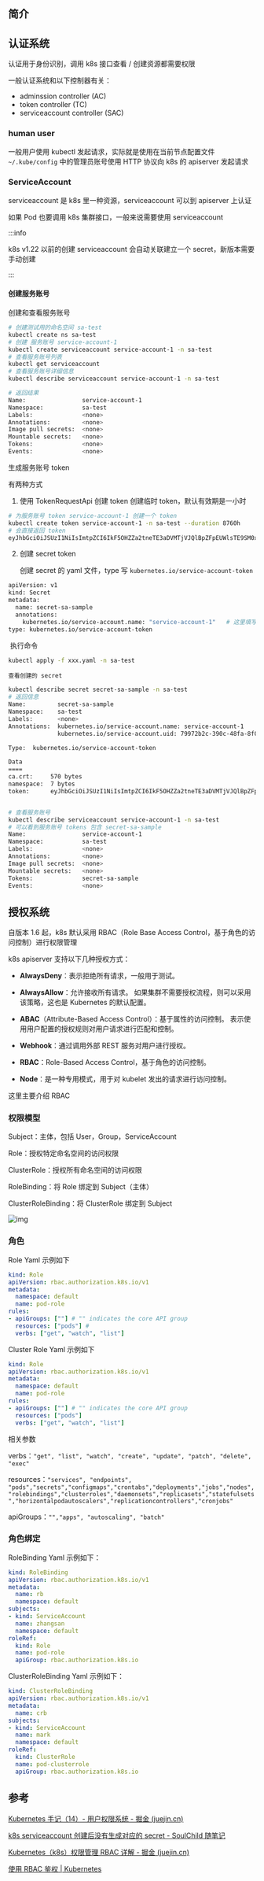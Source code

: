## 简介

## 认证系统

认证用于身份识别，调用 k8s 接口查看 / 创建资源都需要权限

一般认证系统和以下控制器有关：

- adminssion controller (AC)
- token controller (TC)
- serviceaccount controller (SAC)

### human user

一般用户使用 kubectl 发起请求，实际就是使用在当前节点配置文件 `~/.kube/config` 中的管理员账号使用 HTTP 协议向 k8s 的
apiserver 发起请求

### ServiceAccount

serviceaccount 是 k8s 里一种资源，serviceaccount 可以到 apiserver 上认证

如果 Pod 也要调用 k8s 集群接口，一般来说需要使用 serviceaccount

:::info

k8s v1.22 以前的创建 serviceaccount 会自动关联建立一个 secret，新版本需要手动创建

:::

#### 创建服务账号

创建和查看服务账号

```sh
# 创建测试用的命名空间 sa-test
kubectl create ns sa-test
# 创建 服务账号 service-account-1
kubectl create serviceaccount service-account-1 -n sa-test
# 查看服务账号列表
kubectl get serviceaccount
# 查看服务账号详细信息
kubectl describe serviceaccount service-account-1 -n sa-test

# 返回结果
Name:                service-account-1
Namespace:           sa-test
Labels:              <none>
Annotations:         <none>
Image pull secrets:  <none>
Mountable secrets:   <none>
Tokens:              <none>
Events:              <none>

```

生成服务账号 token

有两种方式

1. 使用 TokenRequestApi 创建 token 创建临时 token，默认有效期是一小时

```sh
# 为服务账号 token service-account-1 创建一个 token
kubectl create token service-account-1 -n sa-test --duration 8760h
# 会直接返回 token
eyJhbGciOiJSUzI1NiIsImtpZCI6IkF5OHZZa2tneTE3aDVMTjVJQlBpZFpEUWlsTE9SM0xJd2pncEFBZWY0Q0UifQ.eyJhdWQiOlsiaHR0cHM6Ly9rdWJlcm5ldGVzLmRlZmF1bHQuc3ZjLmNsdXN0ZXIubG9jYWwiLCJrM3MiXSwiZXhwIjoxNjkwMDIxNzI5LCJpYXQiOjE2OTAwMTgxMjksImlzcyI6Imh0dHBzOi8va3ViZXJuZXRlcy5kZWZhdWx0LnN2Yy5jbHVzdGVyLmxvY2FsIiwia3ViZXJuZXRlcy5pbyI6eyJuYW1lc3BhY2UiOiJzYS10ZXN0Iiwic2VydmljZWFjY291bnQiOnsibmFtZSI6InNlcnZpY2UtYWNjb3VudC0xIiwidWlkIjoiNzk5NzJiMmMtMzkwYy00OGZhLThmMGUtMDA5NWZmMzE0OTc1In19LCJuYmYiOjE2OTAwMTgxMjksInN1YiI6InN5c3RlbTpzZXJ2aWNlYWNjb3VudDpzYS10ZXN0OnNlcnZpY2UtYWNjb3VudC0xIn0.NwlCllDVt2qQFBTmc5oK8GKUpx7JtQOdk4MOa47iEeq3aJmdeA08K7qPYHSrUNmXPUCcCqwVjTYHbokByVa21uDTlDui925b3_1xmtYfPxcRZuyidPyfHvdCwAXH3uiZ6LhcZMPIIWGh3nhdL3xXVUDMLuhZOx7hgMx5lNu_EyX-rLV5rcaW6mnORr4FfEqbGco4YC2UNQ5RbaMsWr90LUc4FcMtJcmdeWD70Os_RjaHR84SXxh79oOUZRpxZVMHA75u3EK7tRSPE7w8dJDI1T4gXzHFeJIhRq083OTSnOVoXsucScCZYzb7riQAlqyWC_dA0NdLl_GzKBDTgGlrxw
```

2. 创建 secret token

   创建 secret 的 yaml 文件，type 写 `kubernetes.io/service-account-token`

```sh
apiVersion: v1
kind: Secret
metadata:
  name: secret-sa-sample
  annotations:
    kubernetes.io/service-account.name: "service-account-1"   # 这里填写 serviceAccountName
type: kubernetes.io/service-account-token
```

​ 执行命令

```sh
kubectl apply -f xxx.yaml -n sa-test
```

 	查看创建的 secret

```sh
kubectl describe secret secret-sa-sample -n sa-test
# 返回信息
Name:         secret-sa-sample
Namespace:    sa-test
Labels:       <none>
Annotations:  kubernetes.io/service-account.name: service-account-1
              kubernetes.io/service-account.uid: 79972b2c-390c-48fa-8f0e-0095ff314975

Type:  kubernetes.io/service-account-token

Data
====
ca.crt:     570 bytes
namespace:  7 bytes
token:      eyJhbGciOiJSUzI1NiIsImtpZCI6IkF5OHZZa2tneTE3aDVMTjVJQlBpZFpEUWlsTE9SM0xJd2pncEFBZWY0Q0UifQ.eyJpc3MiOiJrdWJlcm5ldGVzL3NlcnZpY2VhY2NvdW50Iiwia3ViZXJuZXRlcy5pby9zZXJ2aWNlYWNjb3VudC9uYW1lc3BhY2UiOiJzYS10ZXN0Iiwia3ViZXJuZXRlcy5pby9zZXJ2aWNlYWNjb3VudC9zZWNyZXQubmFtZSI6InNlY3JldC1zYS1zYW1wbGUiLCJrdWJlcm5ldGVzLmlvL3NlcnZpY2VhY2NvdW50L3NlcnZpY2UtYWNjb3VudC5uYW1lIjoic2VydmljZS1hY2NvdW50LTEiLCJrdWJlcm5ldGVzLmlvL3NlcnZpY2VhY2NvdW50L3NlcnZpY2UtYWNjb3VudC51aWQiOiI3OTk3MmIyYy0zOTBjLTQ4ZmEtOGYwZS0wMDk1ZmYzMTQ5NzUiLCJzdWIiOiJzeXN0ZW06c2VydmljZWFjY291bnQ6c2EtdGVzdDpzZXJ2aWNlLWFjY291bnQtMSJ9.gq6WfXAOHSMb7_Q4MH9mrrkGgp_YDdDFRiyiVxje03JxZQKOIr9PiYwWckwHAcc8_9ZwWPTObmmjNaedLctkKCo_v15MZFAJQZoQ8NKiHYnlKBXr03y-jCAXI2iPntruSbNJMX0QdUKuSMStOpXgC8m3vSVpZmHMoAaKEcPR7t3Gdt4Q3xfSX0ply-b7TzKMi39dO-RNXus7r_p7YAfE7syUFSOc7tMMsiMeTENgi9s7aq3E9MNw_J29YJGdG9MCfP0q6gqxbXzqIM3kCCXiPsYju805-hhHWHEGELRp0SCF8mRW2UCm9Ylg_qZf7dKraQZ177OfO29htlUjmjDZ9A


# 查看服务账号
kubectl describe serviceaccount service-account-1 -n sa-test
# 可以看到服务账号 tokens 包含 secret-sa-sample
Name:                service-account-1
Namespace:           sa-test
Labels:              <none>
Annotations:         <none>
Image pull secrets:  <none>
Mountable secrets:   <none>
Tokens:              secret-sa-sample
Events:              <none>
```

## 授权系统

自版本 1.6 起，k8s 默认采用 RBAC（Role Base Access Control，基于角色的访问控制）进行权限管理

k8s apiserver 支持以下几种授权方式：

+ **AlwaysDeny**：表示拒绝所有请求，一般用于测试。

+ **AlwaysAllow**：允许接收所有请求。 如果集群不需要授权流程，则可以采用该策略，这也是 Kubernetes 的默认配置。

+ **ABAC**（Attribute-Based Access Control）：基于属性的访问控制。 表示使用用户配置的授权规则对用户请求进行匹配和控制。

+ **Webhook**：通过调用外部 REST 服务对用户进行授权。

+ **RBAC**：Role-Based Access Control，基于角色的访问控制。

+ **Node**：是一种专用模式，用于对 kubelet 发出的请求进行访问控制。

这里主要介绍 RBAC

### 权限模型

Subject：主体，包括 User，Group，ServiceAccount

Role：授权特定命名空间的访问权限

ClusterRole：授权所有命名空间的访问权限

RoleBinding：将 Role 绑定到 Subject（主体）

ClusterRoleBinding：将 ClusterRole 绑定到 Subject

![img](./assets/23d5ec88321243e1b7546d6736736fd3tplv-k3u1fbpfcp-zoom-in-crop-mark4536000.webp)

### 角色

Role Yaml 示例如下

```yaml
kind: Role
apiVersion: rbac.authorization.k8s.io/v1
metadata:
  namespace: default
  name: pod-role
rules:
- apiGroups: [""] # "" indicates the core API group
  resources: ["pods"] # 
  verbs: ["get", "watch", "list"] 
```

Cluster Role Yaml 示例如下

```yaml
kind: Role
apiVersion: rbac.authorization.k8s.io/v1
metadata:
  namespace: default
  name: pod-role
rules:
- apiGroups: [""] # "" indicates the core API group
  resources: ["pods"]
  verbs: ["get", "watch", "list"]

```

相关参数

verbs：`"get", "list", "watch", "create", "update", "patch", "delete", "exec"`

resources：`"services", "endpoints", "pods","secrets","configmaps","crontabs","deployments","jobs","nodes","rolebindings","clusterroles","daemonsets","replicasets","statefulsets","horizontalpodautoscalers","replicationcontrollers","cronjobs"`

apiGroups：`"","apps", "autoscaling", "batch"`

### 角色绑定

RoleBinding Yaml 示例如下：

```yaml
kind: RoleBinding
apiVersion: rbac.authorization.k8s.io/v1
metadata:
  name: rb
  namespace: default
subjects:
- kind: ServiceAccount
  name: zhangsan
  namespace: default
roleRef:
  kind: Role
  name: pod-role
  apiGroup: rbac.authorization.k8s.io
```

ClusterRoleBinding Yaml 示例如下：

```yaml
kind: ClusterRoleBinding
apiVersion: rbac.authorization.k8s.io/v1
metadata:
  name: crb
subjects:
- kind: ServiceAccount
  name: mark
  namespace: default
roleRef:
  kind: ClusterRole
  name: pod-clusterrole
  apiGroup: rbac.authorization.k8s.io

```

## 参考

[Kubernetes 手记（14）- 用户权限系统 - 掘金 (juejin.cn)](https://juejin.cn/post/6974770831947726856?searchId=202307221643389855C2B668BD7770B0EC)

[k8s serviceaccount 创建后没有生成对应的 secret - SoulChild 随笔记](https://www.soulchild.cn/post/2945/)

[Kubernetes（k8s）权限管理 RBAC 详解 - 掘金 (juejin.cn)](https://juejin.cn/post/7116104973644988446?searchId=2023072221535978FBCF19C740319A4B88)

[使用 RBAC 鉴权 | Kubernetes](https://kubernetes.io/zh-cn/docs/reference/access-authn-authz/rbac/)